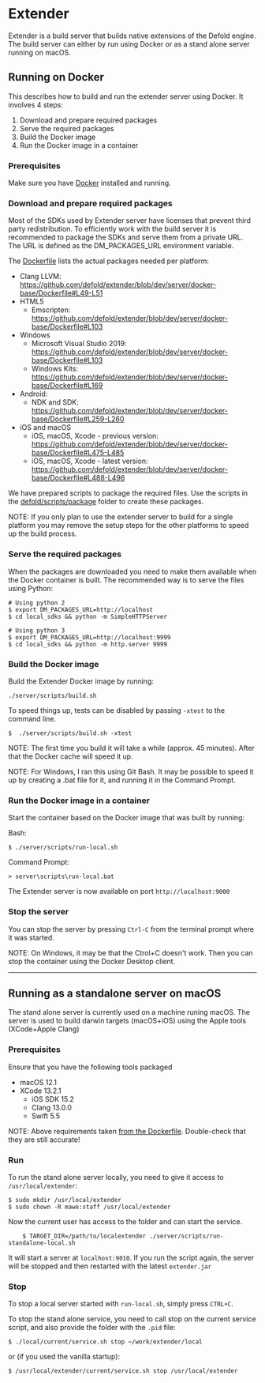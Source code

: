 # Extender

Extender is a build server that builds native extensions of the Defold engine. The build server can either by run using Docker or as a stand alone server running on macOS.


## Running on Docker
This describes how to build and run the extender server using Docker. It involves 4 steps:

1. Download and prepare required packages
2. Serve the required packages
3. Build the Docker image
4. Run the Docker image in a container


### Prerequisites
Make sure you have [Docker](https://www.docker.com) installed and running.

### Download and prepare required packages
Most of the SDKs used by Extender server have licenses that prevent third party redistribution. To efficiently work with the build server it is recommended to package the SDKs and serve them from a private URL. The URL is defined as the DM_PACKAGES_URL environment variable.

The [Dockerfile](./server/docker-base/Dockerfile) lists the actual packages needed per platform:

* Clang LLVM: https://github.com/defold/extender/blob/dev/server/docker-base/Dockerfile#L49-L51
* HTML5
   * Emscripten: https://github.com/defold/extender/blob/dev/server/docker-base/Dockerfile#L103
* Windows
   * Microsoft Visual Studio 2019: https://github.com/defold/extender/blob/dev/server/docker-base/Dockerfile#L103
   * Windows Kits: https://github.com/defold/extender/blob/dev/server/docker-base/Dockerfile#L169
* Android:
   * NDK and SDK: https://github.com/defold/extender/blob/dev/server/docker-base/Dockerfile#L259-L260
* iOS and macOS
   * iOS, macOS, Xcode - previous version: https://github.com/defold/extender/blob/dev/server/docker-base/Dockerfile#L475-L485
   * iOS, macOS, Xcode - latest version: https://github.com/defold/extender/blob/dev/server/docker-base/Dockerfile#L488-L496

We have prepared scripts to package the required files. Use the scripts in the [defold/scripts/package](https://github.com/defold/defold/tree/dev/scripts/package) folder to create these packages.

NOTE: If you only plan to use the extender server to build for a single platform you may remove the setup steps for the other platforms to speed up the build process.

### Serve the required packages
When the packages are downloaded you need to make them available when the Docker container is built. The recommended way is to serve the files using Python:

```
# Using python 2
$ export DM_PACKAGES_URL=http://localhost
$ cd local_sdks && python -m SimpleHTTPServer
```

```
# Using python 3
$ export DM_PACKAGES_URL=http://localhost:9999
$ cd local_sdks && python -m http.server 9999
```

### Build the Docker image
Build the Extender Docker image by running:

```
./server/scripts/build.sh
```

To speed things up, tests can be disabled by passing `-xtest` to the command line.

```
$  ./server/scripts/build.sh -xtest
```

NOTE: The first time you build it will take a while (approx. 45 minutes). After that the Docker cache will speed it up.

NOTE: For Windows, I ran this using Git Bash. It may be possible to speed it up by creating a .bat file for it, and running it in the Command Prompt.


### Run the Docker image in a container
Start the container based on the Docker image that was built by running:

Bash:
```
$ ./server/scripts/run-local.sh
```

Command Prompt:
```
> server\scripts\run-local.bat
```

The Extender server is now available on port `http://localhost:9000`


### Stop the server
You can stop the server by pressing `Ctrl-C` from the terminal prompt where it was started.

NOTE: On Windows, it may be that the Ctrol+C doesn't work. Then you can stop the container using the Docker Desktop client.

---

## Running as a standalone server on macOS
The stand alone server is currently used on a machine runing macOS. The server is used to build darwin targets (macOS+iOS) using the Apple tools (XCode+Apple Clang)

### Prerequisites
Ensure that you have the following tools packaged

* macOS 12.1
* XCode 13.2.1
  * iOS SDK 15.2
  * Clang 13.0.0
  * Swift 5.5

NOTE: Above requirements taken [from the Dockerfile](https://github.com/defold/extender/blob/dev/server/docker-base/Dockerfile#L436-L441). Double-check that they are still accurate!

### Run
To run the stand alone server locally, you need to give it access to `/usr/local/extender`:

```
$ sudo mkdir /usr/local/extender
$ sudo chown -R mawe:staff /usr/local/extender
```

Now the current user has access to the folder and can start the service.

        $ TARGET_DIR=/path/to/localextender ./server/scripts/run-standalone-local.sh

It will start a server at `localhost:9010`.
If you run the script again, the server will be stopped and then restarted with the latest `extender.jar`

### Stop

To stop a local server started with `run-local.sh`, simply press `CTRL+C`.

To stop the stand alone service, you need to call stop on the current service script, and also provide the folder with the `.pid` file:

```
$ ./local/current/service.sh stop ~/work/extender/local
```
or (if you used the vanilla startup):
```
$ /usr/local/extender/current/service.sh stop /usr/local/extender
```
